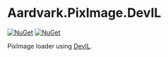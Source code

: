 # Aardvark.PixImage.DevIL

[![NuGet](https://badgen.net/nuget/v/Aardvark.PixImage.DevIL)](https://www.nuget.org/packages/Aardvark.PixImage.DevIL/)
[![NuGet](https://badgen.net/nuget/dt/Aardvark.PixImage.DevIL)](https://www.nuget.org/packages/Aardvark.PixImage.DevIL/)

PixImage loader using [DevIL](https://openil.sourceforge.net/).